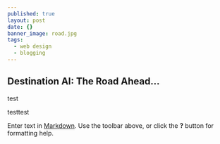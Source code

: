```yaml
---
published: true
layout: post
date: {}
banner_image: road.jpg
tags:
  - web design
  - blogging
---
```

## Destination AI: The Road Ahead...


test

testtest


Enter text in [Markdown](http://daringfireball.net/projects/markdown/). Use the toolbar above, or click the **?** button for formatting help.
